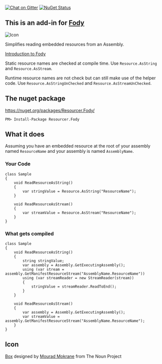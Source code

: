 [![Chat on Gitter](https://img.shields.io/gitter/room/fody/fody.svg?style=flat)](https://gitter.im/Fody)
[![NuGet Status](http://img.shields.io/nuget/v/Resourcer.Fody.svg?style=flat)](https://www.nuget.org/packages/Resourcer.Fody/)


## This is an add-in for [Fody](https://github.com/Fody/Fody/) 

![Icon](https://raw.github.com/Fody/Resourcer/master/Icons/package_icon.png)

Simplifies reading embedded resources from an Assembly.

[Introduction to Fody](http://github.com/Fody/Fody/wiki/SampleUsage)

Static resource names are checked at compile time. Use `Resource.AsString` and `Resource.AsStream`.

Runtime resource names are not check but can still make use of the helper code. Use `Resource.AsStringUnChecked` and `Resource.AsStreamUnChecked`. 


## The nuget package

https://nuget.org/packages/Resourcer.Fody/

    PM> Install-Package Resourcer.Fody


## What it does 

Assuming you have an embedded resource at the root of your assembly named `ResourceName` and your assembly is named `AssemblyName`.


### Your Code

    class Sample
    {
        void ReadResourceAsString()
        {
            var stringValue = Resource.AsString("ResourceName");
        }

        void ReadResourceAsStream()
        {
            var streamValue = Resource.AsStream("ResourceName");
        }
    }


### What gets compiled

    class Sample
    {
        void ReadResourceAsString()
        {
            string stringValue;
            var assembly = Assembly.GetExecutingAssembly();
            using (var stream = assembly.GetManifestResourceStream("AssemblyName.ResourceName"))
            using (var streamReader = new StreamReader(stream))
            {
                stringValue = streamReader.ReadToEnd();
            }
        }

        void ReadResourceAsStream()
        {
            var assembly = Assembly.GetExecutingAssembly();
            var streamValue = assembly.GetManifestResourceStream("AssemblyName.ResourceName");
        }
    }


## Icon

<a href="http://thenounproject.com/noun/box/#icon-No11029" target="_blank">Box</a> designed by <a href="http://thenounproject.com/molumen" target="_blank">Mourad Mokrane</a> from The Noun Project
